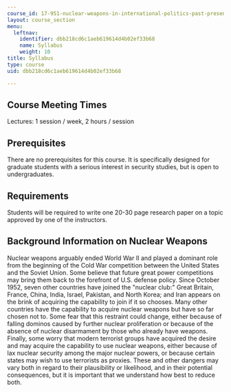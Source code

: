 ```yaml
---
course_id: 17-951-nuclear-weapons-in-international-politics-past-present-and-future-spring-2009
layout: course_section
menu:
  leftnav:
    identifier: dbb218cd6c1aeb619614d4b02ef33b68
    name: Syllabus
    weight: 10
title: Syllabus
type: course
uid: dbb218cd6c1aeb619614d4b02ef33b68

---
```


Course Meeting Times
--------------------

Lectures: 1 session / week, 2 hours / session

Prerequisites
-------------

There are no prerequisites for this course. It is specifically designed for graduate students with a serious interest in security studies, but is open to undergraduates.

Requirements
------------

Students will be required to write one 20-30 page research paper on a topic approved by one of the instructors.

Background Information on Nuclear Weapons
-----------------------------------------

Nuclear weapons arguably ended World War II and played a dominant role from the beginning of the Cold War competition between the United States and the Soviet Union. Some believe that future great power competitions may bring them back to the forefront of U.S. defense policy. Since October 1952, seven other countries have joined the "nuclear club:" Great Britain, France, China, India, Israel, Pakistan, and North Korea; and Iran appears on the brink of acquiring the capability to join if it so chooses. Many other countries have the capability to acquire nuclear weapons but have so far chosen not to. Some fear that this restraint could change, either because of falling dominos caused by further nuclear proliferation or because of the absence of nuclear disarmament by those who already have weapons. Finally, some worry that modern terrorist groups have acquired the desire and may acquire the capability to use nuclear weapons, either because of lax nuclear security among the major nuclear powers, or because certain states may wish to use terrorists as proxies. These and other dangers may vary both in regard to their plausibility or likelihood, and in their potential consequences, but it is important that we understand how best to reduce both.